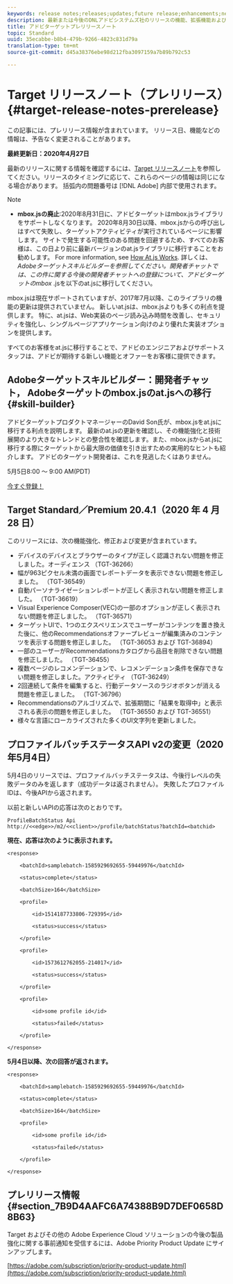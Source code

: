 ```yaml
---
keywords: release notes;releases;updates;future release;enhancements;new features;fixes;updates
description: 最新または今後のDNLアドビシステムズ社のリリースの機能、拡張機能および修正に関する情報を提供するリリースターゲットです。
title: アドビターゲットプレリリースノート
topic: Standard
uuid: 35ecabbe-b8b4-479b-9266-4823c831d79a
translation-type: tm+mt
source-git-commit: d45a38376ebe98d212fba3097159a7b89b792c53

---
```



# Target リリースノート（プレリリース）{#target-release-notes-prerelease}

この記事には、プレリリース情報が含まれています。 リリース日、機能などの情報は、予告なく変更されることがあります。

**最終更新日：2020年4月27日**

最新のリリースに関する情報を確認するには、[Target リリースノート](release-notes.md)を参照してください。リリースのタイミングに応じて、これらのページの情報は同じになる場合があります。 括弧内の問題番号は [!DNL Adobe] 内部で使用されます。

>[!NOTE]
>
>* **mbox.jsの廃止**:2020年8月31日に、アドビターゲットはmbox.jsライブラリをサポートしなくなります。 2020年8月30日以降、mbox.jsからの呼び出しはすべて失敗し、ターゲットアクティビティが実行されているページに影響します。 サイトで発生する可能性のある問題を回避するため、すべてのお客様は、この日より前に最新バージョンのat.jsライブラリに移行することをお勧めします。 For more information, see [How At.js Works](/help/c-implementing-target/c-implementing-target-for-client-side-web/c-how-atjs-works/how-atjs-works.md). 詳しくは、 *Adobeターゲットスキルビルダーを参照してください。開発者チャットでは、この件に関する今後の開発者チャットへの登録について、アドビターゲットのmbox* .jsを以下のat.jsに移行してください。
   >
   >   
   mbox.jsは現在サポートされていますが、2017年7月以降、このライブラリの機能の更新は提供されていません。 新しいat.jsは、mbox.jsよりも多くの利点を提供します。 特に、at.jsは、Web実装のページ読み込み時間を改善し、セキュリティを強化し、シングルページアプリケーション向けのより優れた実装オプションを提供します。
   >
   >   
   すべてのお客様をat.jsに移行することで、アドビのエンジニアおよびサポートスタッフは、アドビが期待する新しい機能とオファーをお客様に提供できます。


## Adobeターゲットスキルビルダー：開発者チャット， Adobeターゲットのmbox.jsのat.jsへの移行 {#skill-builder}

アドビターゲットプロダクトマネージャーのDavid Son氏が、mbox.jsをat.jsに移行する利点を説明します。 最新のat.jsの更新を確認し、その機能強化と技術展開のより大きなトレンドとの整合性を確認します。また、mbox.jsからat.jsに移行する際にターゲットから最大限の価値を引き出すための実用的なヒントも紹介します。 アドビのターゲット開発者は、これを見逃したくはありません。

5月5日8:00 ～ 9:00 AM(PDT)

[今すぐ登録！](https://atskillbuilder-devchat.experienceleague.adobeevents.com/)

## Target Standard／Premium 20.4.1（2020 年 4 月 28 日）

このリリースには、次の機能強化、修正および変更が含まれています。

* デバイスのデバイスとブラウザーのタイプが正しく認識されない問題を修正しました。オーディエンス （TGT-36266）
* 幅が963ピクセル未満の画面でレポートデータを表示できない問題を修正しました。 （TGT-36549）
* 自動パーソナライゼーションレポートが正しく表示されない問題を修正しました。 （TGT-36619）
* Visual Experience Composer(VEC)の一部のオプションが正しく表示されない問題を修正しました。 （TGT-36571）
* ターゲットUIで、1つのエクスペリエンスでユーザーがコンテンツを置き換えた後に、他のRecommendationsオファープレビューが編集済みのコンテンツを表示する問題を修正しました。 （TGT-36053 および TGT-36894）
* 一部のユーザーがRecommendationsカタログから品目を削除できない問題を修正しました。 （TGT-36455）
* 複数ページのレコメンデーションで、レコメンデーション条件を保存できない問題を修正しました。アクティビティ （TGT-36249）
* 2回連続して条件を編集すると、行動データソースのラジオボタンが消える問題を修正しました。 （TGT-36796）
* Recommendationsのアルゴリズムで、拡張期間に「結果を取得中」と表示される表示の問題を修正しました。 （TGT-36550 および TGT-36551）
* 様々な言語にローカライズされた多くのUI文字列を更新しました。

## プロファイルバッチステータスAPI v2の変更（2020年5月4日）

5月4日のリリースでは、プロファイルバッチステータスは、今後行レベルの失敗データのみを返します（成功データは返されません）。 失敗したプロファイルIDは、今後APIから返されます。

以前と新しいAPIの応答は次のとおりです。

`ProfileBatchStatus Api
http://<<edge>>/m2/<<client>>/profile/batchStatus?batchId=<batchid>`

**現在、応答は次のように表示されます。**

```
<response>
 
    <batchId>samplebatch-1585929692655-59449976</batchId>
 
    <status>complete</status>
 
    <batchSize>164</batchSize>
 
    <profile>
 
        <id>1514187733806-729395</id>
 
        <status>success</status>
 
    </profile>
 
    <profile>
 
        <id>1573612762055-214017</id>
 
        <status>success</status>
 
    </profile>
 
    <profile>
 
        <id>some profile id</id>
 
        <status>failed</status>
 
    </profile>
 
</response>
```

**5月4日以降、次の回答が返されます。**

```
<response>
 
    <batchId>samplebatch-1585929692655-59449976</batchId>
 
    <status>complete</status>
 
    <batchSize>164</batchSize>
 
    <profile>
 
        <id>some profile id</id>
 
        <status>failed</status>
 
    </profile>
 
</response>
```

## プレリリース情報 {#section_7B9D4AAFC6A74388B9D7DEF0658D8B63}

Target およびその他の Adobe Experience Cloud ソリューションの今後の製品強化に関する事前通知を受信するには、Adobe Priority Product Update にサインアップします。

[https://adobe.com/subscription/priority-product-update.html](https://adobe.com/subscription/priority-product-update.html)
